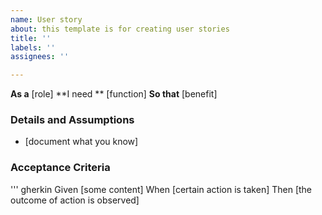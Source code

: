 ```yaml
---
name: User story
about: this template is for creating user stories
title: ''
labels: ''
assignees: ''

---
```


**As a** [role]
**I need ** [function]
**So that** [benefit]

### Details and Assumptions
* [document what you know]

### Acceptance Criteria

''' gherkin
Given [some content]
When [certain action is taken]
Then [the outcome of action is observed]
